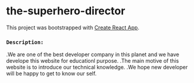 # the-superhero-director

This project was bootstrapped with [Create React App](https://reverent-noyce-eabcaa.netlify.app/).





### `Description:`
.We are one of the best developer company in this planet and we have develope this website for educationl purpose.
.The main motive of this website is to introduce our technical knowledge.
.We hope new developer will be happy to get to know our self.


